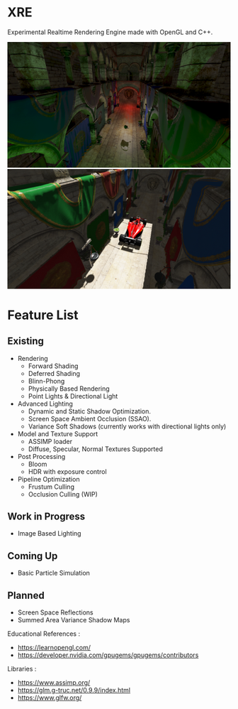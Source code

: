 # XRE
Experimental Realtime Rendering Engine made with OpenGL and C++.


![alt text](https://github.com/AnupamSahu/XRE/blob/main/Screenshot%20(17).png)
![alt text](https://github.com/AnupamSahu/XRE/blob/main/Screenshot%20(13).png)

# Feature List
## Existing ##
* Rendering
   * Forward Shading
   * Deferred Shading
   * Blinn-Phong
   * Physically Based Rendering
   * Point Lights & Directional Light
* Advanced Lighting
   * Dynamic and Static Shadow Optimization.
   * Screen Space Ambient Occlusion (SSAO).
   * Variance Soft Shadows (currently works with directional lights only)
* Model and Texture Support
  * ASSIMP loader
  * Diffuse, Specular, Normal Textures Supported
* Post Processing
  * Bloom
  * HDR with exposure control
* Pipeline Optimization
  * Frustum Culling
  * Occlusion Culling (WIP)

## Work in Progress ##
* Image Based Lighting

## Coming Up ##
* Basic Particle Simulation

## Planned ##
* Screen Space Reflections
* Summed Area Variance Shadow Maps

Educational References :
* https://learnopengl.com/
* https://developer.nvidia.com/gpugems/gpugems/contributors

Libraries :
* https://www.assimp.org/
* https://glm.g-truc.net/0.9.9/index.html
* https://www.glfw.org/
